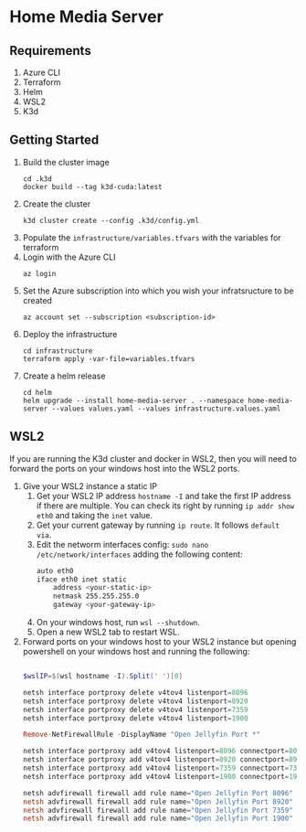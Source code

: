 # Home Media Server

## Requirements
1. Azure CLI
1. Terraform
1. Helm
1. WSL2
1. K3d

## Getting Started
1. Build the cluster image
    ```
    cd .k3d
    docker build --tag k3d-cuda:latest
    ```
1. Create the cluster
    ```
    k3d cluster create --config .k3d/config.yml
    ```
1. Populate the `infrastructure/variables.tfvars` with the variables for terraform 
1. Login with the Azure CLI
    ```
    az login
    ```
1. Set the Azure subscription into which you wish your infratsructure to be created
    ```
    az account set --subscription <subscription-id>
    ```
1. Deploy the infrastructure
    ```
    cd infrastructure
    terraform apply -var-file=variables.tfvars
    ```
1. Create a helm release
    ```
    cd helm
    helm upgrade --install home-media-server . --namespace home-media-server --values values.yaml --values infrastructure.values.yaml
    ```

## WSL2
If you are running the K3d cluster and docker in WSL2, then you will need to forward the ports on your windows host into the WSL2 ports.

1. Give your WSL2 instance a static IP
    1. Get your WSL2 IP address `hostname -I` and take the first IP address if there are multiple. You can check its right by running `ip addr show eth0` and taking the `inet` value.
    1. Get your current gateway by running `ip route`. It follows `default via`.
    1. Edit the networm interfaces config: `sudo nano /etc/network/interfaces` adding the following content:
        ``` bash
        auto eth0
        iface eth0 inet static
            address <your-static-ip>
            netmask 255.255.255.0
            gateway <your-gateway-ip>
        ```
    1. On your windows host, run `wsl --shutdown`.
    1. Open a new WSL2 tab to restart WSL.
1. Forward ports on your windows host to your WSL2 instance but opening powershell on your windows host and running the following:
    ``` powershell

    $wslIP=$(wsl hostname -I).Split(' ')[0]

    netsh interface portproxy delete v4tov4 listenport=8096 
    netsh interface portproxy delete v4tov4 listenport=8920 
    netsh interface portproxy delete v4tov4 listenport=7359 
    netsh interface portproxy delete v4tov4 listenport=1900

    Remove-NetFirewallRule -DisplayName "Open Jellyfin Port *"

    netsh interface portproxy add v4tov4 listenport=8096 connectport=8096 connectaddress=$wslIP
    netsh interface portproxy add v4tov4 listenport=8920 connectport=8920 connectaddress=$wslIP
    netsh interface portproxy add v4tov4 listenport=7359 connectport=7359 connectaddress=$wslIP
    netsh interface portproxy add v4tov4 listenport=1900 connectport=1900 connectaddress=$wslIP

    netsh advfirewall firewall add rule name="Open Jellyfin Port 8096" dir=in action=allow protocol=TCP localport=8096
    netsh advfirewall firewall add rule name="Open Jellyfin Port 8920" dir=in action=allow protocol=TCP localport=8920
    netsh advfirewall firewall add rule name="Open Jellyfin Port 7359" dir=in action=allow protocol=UDP localport=7359
    netsh advfirewall firewall add rule name="Open Jellyfin Port 1900" dir=in action=allow protocol=UDP localport=1900
    ```
